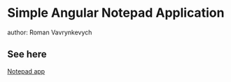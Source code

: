 # Simple Angular Notepad Application

author: Roman Vavrynkevych

## See here
[Notepad app](https://romanvavryn.github.io/AngularNotepadApp/)
